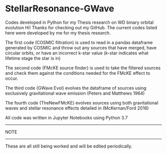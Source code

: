 # StellarResonance-GWave
Codes developed in Python for my Thesis research on WD binary orbital evolution
Hi! Thanks for checking out my GitHub.
The current codes listed here were developed by me for my thesis research.

The first code (COSMIC filtration) is used to read in a pandas dataframe generated by COSMIC and throw out any sources 
that have merged, have circular orbits, or have an incorrect k-star value (k-star indicates what lifetime stage the star is in)

The second code (FMcKE source finder) is used to take the filtered sources and check them against the 
conditions needed for the FMcKE effect to occur.

The third code (GWave Evol) evolves the dataframe of sources using exclusively gravitational wave emission (Peters and Matthews 1964)

The fourth code (TheNewFMcKE) evolves sources using both gravitational waves and stellar resonance effects detailed in (McKernan/Ford 2016)

All code was written in Jupyter Notebooks using Python 3.7

*****
NOTE
*****
These are all still being worked and will be edited periodically.  
